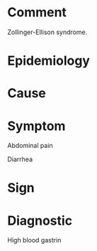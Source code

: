 # Comment

Zollinger-Ellison syndrome.

# Epidemiology

# Cause

# Symptom

Abdominal pain

Diarrhea

# Sign

# Diagnostic

High blood gastrin
